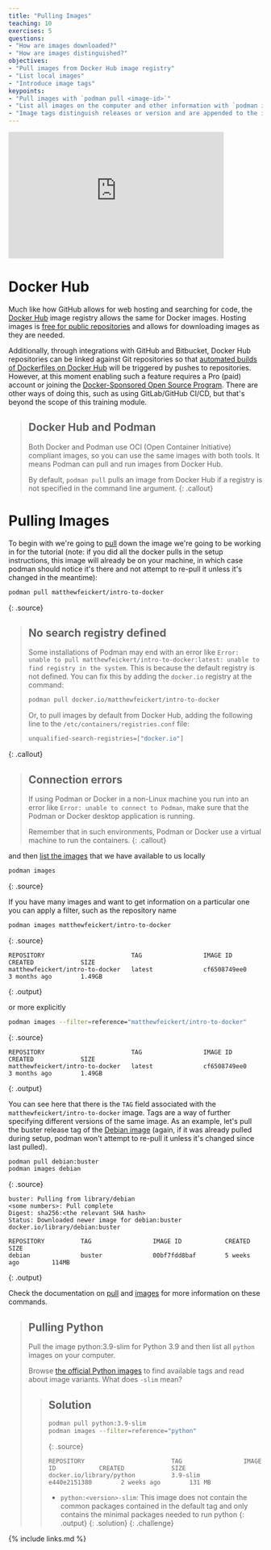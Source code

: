 ```yaml
---
title: "Pulling Images"
teaching: 10
exercises: 5
questions:
- "How are images downloaded?"
- "How are images distinguished?"
objectives:
- "Pull images from Docker Hub image registry"
- "List local images"
- "Introduce image tags"
keypoints:
- "Pull images with `podman pull <image-id>`"
- "List all images on the computer and other information with `podman images`"
- "Image tags distinguish releases or version and are appended to the image name with a colon"
---
```

<iframe width="427" height="251" src="https://www.youtube.com/embed/Wkqt0eJihIA?si=qFVGhTygicu43JUm" frameborder="0" allow="accelerometer; autoplay; encrypted-media; gyroscope; picture-in-picture" allowfullscreen></iframe>

# Docker Hub

Much like how GitHub allows for web hosting and searching for code, the [Docker Hub][docker-hub]
image registry allows the same for Docker images.
Hosting images is [free for public repositories][docker-hub-billing] and
allows for downloading images as they are needed.

Additionally, through integrations with GitHub and Bitbucket, Docker Hub repositories can
be linked against Git repositories so that
[automated builds of Dockerfiles on Docker Hub][docker-hub-builds] will be triggered by
pushes to repositories. However, at this moment enabling such a feature requires a Pro (paid) account
or joining the [Docker-Sponsored Open Source Program](https://www.docker.com/community/open-source/application/).
There are other ways of doing this, such as using GitLab/GitHub CI/CD, but that's beyond the scope of this training module.

> ## Docker Hub and Podman
>
> Both Docker and Podman use OCI (Open Container Initiative) compliant images, so you can use the same images with both tools.
> It means Podman can pull and run images from Docker Hub.
>
> By default, `podman pull` pulls an image from Docker Hub if a registry is not specified in the command line argument.
{: .callout}

# Pulling Images

To begin with we're going to [pull][podman-docs-pull] down the image we're going
to be working in for the tutorial (note: if you did all the docker pulls in the setup instructions, this image will already be on your machine, in which case podman should notice it's there and not attempt to re-pull it unless it's changed in the meantime):

~~~bash
podman pull matthewfeickert/intro-to-docker
~~~
{: .source}

> ## No search registry defined
> Some installations of Podman may end with an error like `Error: unable to pull matthewfeickert/intro-to-docker:latest: unable to find registry in the system`.
> This is because the default registry is not defined. You can fix this by adding the `docker.io` registry at the command:
> ~~~bash
> podman pull docker.io/matthewfeickert/intro-to-docker
> ~~~
>
> Or, to pull images by default from Docker Hub, adding the following line to the `/etc/containers/registries.conf` file:
> ~~~bash
> unqualified-search-registries=["docker.io"]
> ~~~
>
{: .callout}

> ## Connection errors
> If using Podman or Docker in a non-Linux machine you run into an error like `Error: unable to connect to Podman`,
> make sure that the Podman or Docker desktop application is running.
>
> Remember that in such environments, Podman or Docker use a virtual machine to run the containers.
{: .callout}

and then [list the images][podman-docs-images] that we have available to us locally

~~~bash
podman images
~~~
{: .source}

If you have many images and want to get information on a particular one you can apply a
filter, such as the repository name

~~~bash
podman images matthewfeickert/intro-to-docker
~~~
{: .source}

~~~
REPOSITORY                        TAG                 IMAGE ID            CREATED             SIZE
matthewfeickert/intro-to-docker   latest              cf6508749ee0        3 months ago        1.49GB
~~~
{: .output}

or more explicitly

~~~bash
podman images --filter=reference="matthewfeickert/intro-to-docker"
~~~
{: .source}

~~~
REPOSITORY                        TAG                 IMAGE ID            CREATED             SIZE
matthewfeickert/intro-to-docker   latest              cf6508749ee0        3 months ago        1.49GB
~~~
{: .output}

You can see here that there is the `TAG` field associated with the
`matthewfeickert/intro-to-docker` image.
Tags are a way of further specifying different versions of the same image.
As an example, let's pull the buster release tag of the
[Debian image](https://hub.docker.com/_/debian) (again, if it was already pulled during setup, podman won't attempt to re-pull it unless it's changed since last pulled).

~~~bash
podman pull debian:buster
podman images debian
~~~
{: .source}

~~~
buster: Pulling from library/debian
<some numbers>: Pull complete
Digest: sha256:<the relevant SHA hash>
Status: Downloaded newer image for debian:buster
docker.io/library/debian:buster

REPOSITORY          TAG                 IMAGE ID            CREATED             SIZE
debian              buster              00bf7fdd8baf        5 weeks ago         114MB
~~~
{: .output}

Check the documentation on [pull][podman-docs-pull] and [images][podman-docs-images] for more information on these commands.

> ## Pulling Python
>
> Pull the image python:3.9-slim for Python 3.9 and then list all `python` images on your computer.
>
> Browse [the official Python images][docker-hub-python] to find available tags and
> read about image variants. What does `-slim` mean?
>
> > ## Solution
> >
> > ~~~bash
> > podman pull python:3.9-slim
> > podman images --filter=reference="python"
> > ~~~
> > {: .source}
> >
> > ~~~
> > REPOSITORY                        TAG                 IMAGE ID            CREATED             SIZE
> > docker.io/library/python          3.9-slim            e440e2151380        2 weeks ago        131 MB
> > ~~~
> >
> >* `python:<version>-slim`: This image does not contain the common packages contained in the default
> >tag and only contains the minimal packages needed to run python
> > {: .output}
> {: .solution}
{: .challenge}

[docker-hub]: https://hub.docker.com/
[docker-hub-billing]: https://www.docker.com/pricing/
[docker-hub-python]: https://hub.docker.com/_/python
[docker-hub-builds]: https://docs.docker.com/docker-hub/builds/
[podman-docs-pull]: https://docs.podman.io/en/latest/markdown/podman-pull.1.html
[podman-docs-images]: https://docs.podman.io/en/stable/markdown/podman-images.1.html

{% include links.md %}
